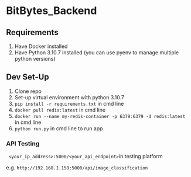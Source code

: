 # BitBytes_Backend

## Requirements
1. Have Docker installed
2. Have Python 3.10.7 installed (you can use pyenv to manage multiple python versions)

## Dev Set-Up
1. Clone repo
2. Set-up virtual environment with python 3.10.7
3.  ```pip install -r requirements.txt```  in cmd line
4. ```docker pull redis:latest``` in cmd line
5. ```docker run --name my-redis-container -p 6379:6379 -d redis:latest``` in cmd line
6. ```python run.py``` in cmd line to run app

### API Testing
``` <your_ip_address>:5000/<your_api_endpoint>```in testing platform

e.g. ```http://192.168.1.158:5000/api/image_classification```
